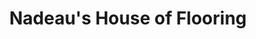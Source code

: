 ---
title: "Nadeau's House of Flooring"
url: /fort-kent/nadeaus-house-of-flooring/
shop: flooring
---